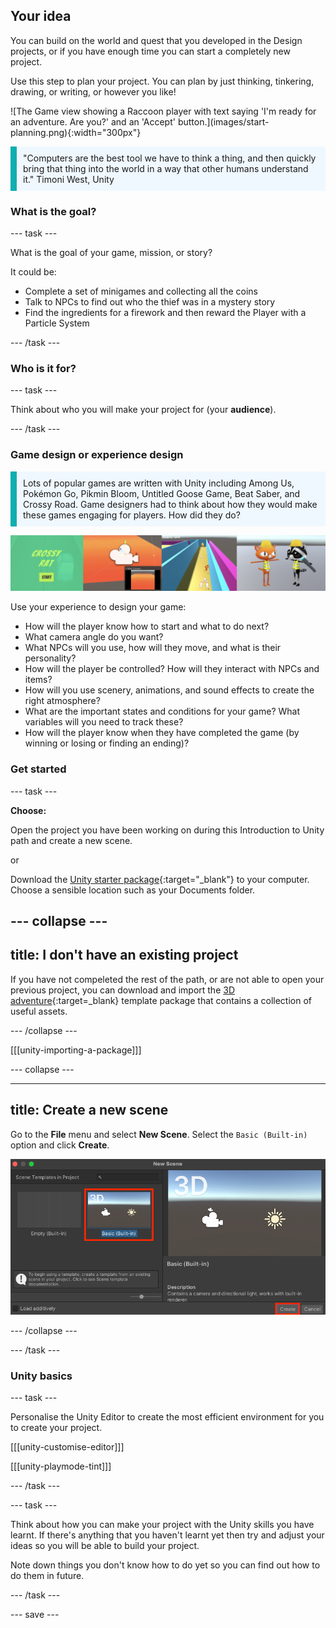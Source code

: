 ## Your idea

<div style="display: flex; flex-wrap: wrap">
<div style="flex-basis: 200px; flex-grow: 1; margin-right: 15px;">
You can build on the world and quest that you developed in the Design projects, or if you have enough time you can start a completely new project. 

Use this step to plan your project. You can plan by just thinking, tinkering, drawing, or writing, or however you like!
</div>
<div>
![The Game view showing a Raccoon player with text saying 'I'm ready for an adventure. Are you?' and an 'Accept' button.](images/start-planning.png){:width="300px"}
</div>
</div>

<p style="border-left: solid; border-width:10px; border-color: #0faeb0; background-color: aliceblue; padding: 10px;">"Computers are the best tool we have to think a thing, and then quickly bring that thing into the world in a way that other humans understand it." Timoni West, Unity</p>

### What is the goal?

--- task ---

What is the goal of your game, mission, or story?

It could be:
- Complete a set of minigames and collecting all the coins 
- Talk to NPCs to find out who the thief was in a mystery story 
- Find the ingredients for a firework and then reward the Player with a Particle System

--- /task ---

### Who is it for?

--- task ---

Think about who you will make your project for (your **audience**).

--- /task ---

### Game design or experience design

<p style="border-left: solid; border-width:10px; border-color: #0faeb0; background-color: aliceblue; padding: 10px;">Lots of popular games are written with Unity including Among Us, Pokémon Go, Pikmin Bloom, Untitled Goose Game, Beat Saber, and Crossy Road. Game designers had to think about how they would make these games engaging for players. How did they do?</p>

![A strip of images showing a start screen, the camera, NPCs, and Player characters.](images/planning-questions.png)

Use your experience to design your game:
- How will the player know how to start and what to do next? 
- What camera angle do you want?
- What NPCs will you use, how will they move, and what is their personality?
- How will the player be controlled? How will they interact with NPCs and items?
- How will you use scenery, animations, and sound effects to create the right atmosphere?
- What are the important states and conditions for your game? What variables will you need to track these? 
- How will the player know when they have completed the game (by winning or losing or finding an ending)?

### Get started

--- task ---

**Choose:**

Open the project you have been working on during this Introduction to Unity path and create a new scene.

or

Download the [Unity starter package](https://rpf.io/p/en/3d-adventure-go){:target="_blank"} to your computer. Choose a sensible location such as your Documents folder. 

--- collapse ---
---
title: I don't have an existing project
---

If you have not compeleted the rest of the path, or are not able to open your previous project, you can download and import the [3D adventure](https://rpf.io/p/en/3d-adventure-go){:target=_blank} template package that contains a collection of useful assets. 

--- /collapse ---

[[[unity-importing-a-package]]]

--- collapse ---

---
title: Create a new scene
---

Go to the **File** menu and select **New Scene**. Select the `Basic (Built-in)` option and click **Create**. 

![The New Scene pop-up window with Basic (Built-in) and Create highlighted.](images/new-scene-options.png)

--- /collapse ---

--- /task ---

### Unity basics

--- task ---

Personalise the Unity Editor to create the most efficient environment for you to create your project. 

[[[unity-customise-editor]]]

[[[unity-playmode-tint]]]

--- /task ---

--- task ---

Think about how you can make your project with the Unity skills you have learnt. If there's anything that you haven't learnt yet then try and adjust your ideas so you will be able to build your project. 

Note down things you don't know how to do yet so you can find out how to do them in future. 

--- /task ---

--- save ---
